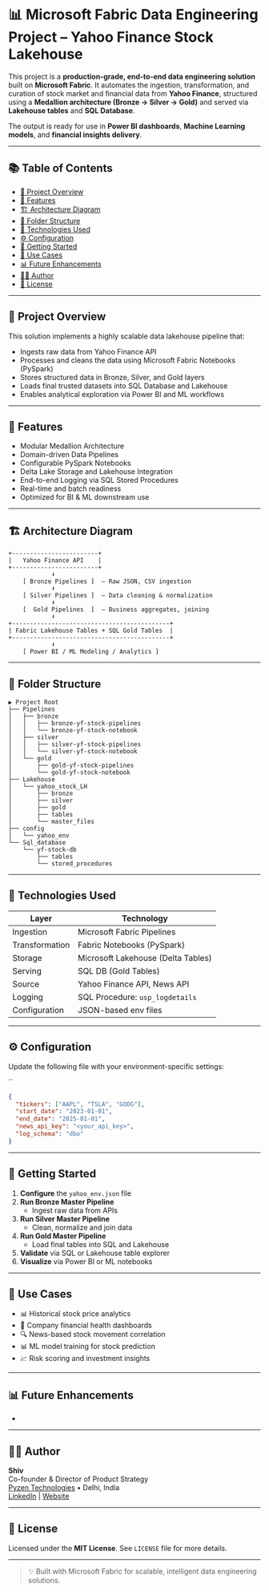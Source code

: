 # 📊 Microsoft Fabric Data Engineering Project – Yahoo Finance Stock Lakehouse

This project is a **production-grade, end-to-end data engineering solution** built on **Microsoft Fabric**. It automates the ingestion, transformation, and curation of stock market and financial data from **Yahoo Finance**, structured using a **Medallion architecture (Bronze → Silver → Gold)** and served via **Lakehouse tables** and **SQL Database**.

The output is ready for use in **Power BI dashboards**, **Machine Learning models**, and **financial insights delivery**.

---

## 📚 Table of Contents

- [🚀 Project Overview](#-project-overview)
- [🌟 Features](#-features)
- [🏗️ Architecture Diagram](#-architecture-diagram)
- [📁 Folder Structure](#-folder-structure)
- [🔧 Technologies Used](#-technologies-used)
- [⚙️ Configuration](#%EF%B8%8F-configuration)
- [🚦 Getting Started](#-getting-started)
- [🧠 Use Cases](#-use-cases)
- [📊 Future Enhancements](#-future-enhancements)
- [👨‍💼 Author](#-author)
- [📄 License](#-license)

---

## 🚀 Project Overview

This solution implements a highly scalable data lakehouse pipeline that:

- Ingests raw data from Yahoo Finance API
- Processes and cleans the data using Microsoft Fabric Notebooks (PySpark)
- Stores structured data in Bronze, Silver, and Gold layers
- Loads final trusted datasets into SQL Database and Lakehouse
- Enables analytical exploration via Power BI and ML workflows

---

## 🌟 Features

- Modular Medallion Architecture
- Domain-driven Data Pipelines
- Configurable PySpark Notebooks
- Delta Lake Storage and Lakehouse Integration
- End-to-end Logging via SQL Stored Procedures
- Real-time and batch readiness
- Optimized for BI & ML downstream use

---

## 🏗️ Architecture Diagram

```text
+------------------------+
|   Yahoo Finance API    |
+------------------------+
            ⬇
    [ Bronze Pipelines ]  — Raw JSON, CSV ingestion
            ⬇
    [ Silver Pipelines ]  — Data cleaning & normalization
            ⬇
    [  Gold Pipelines  ]  — Business aggregates, joining
            ⬇
+--------------------------------------------+
| Fabric Lakehouse Tables + SQL Gold Tables  |
+--------------------------------------------+
            ⬇
    [ Power BI / ML Modeling / Analytics ]
```

---

## 📁 Folder Structure

```text
▶ Project Root
├── Pipelines
│   ├── bronze
│   │   ├── bronze-yf-stock-pipelines
│   │   └── bronze-yf-stock-notebook
│   ├── silver
│   │   ├── silver-yf-stock-pipelines
│   │   └── silver-yf-stock-notebook
│   └── gold
│       ├── gold-yf-stock-pipelines
│       └── gold-yf-stock-notebook
├── Lakehouse
│   └── yahoo_stock_LH
│       ├── bronze
│       ├── silver
│       ├── gold
│       ├── tables
│       └── master_files
├── config
│   └── yahoo_env
└── Sql_database
    └── yf-stock-db
        ├── tables
        └── stored_procedures
```

---

## 🔧 Technologies Used

| Layer          | Technology                         |
| -------------- | ---------------------------------- |
| Ingestion      | Microsoft Fabric Pipelines         |
| Transformation | Fabric Notebooks (PySpark)         |
| Storage        | Microsoft Lakehouse (Delta Tables) |
| Serving        | SQL DB (Gold Tables)               |
| Source         | Yahoo Finance API, News API        |
| Logging        | SQL Procedure: `usp_logdetails`    |
| Configuration  | JSON-based env files               |

---

## ⚙️ Configuration

Update the following file with your environment-specific settings:

``

```json
{
  "tickers": ["AAPL", "TSLA", "GOOG"],
  "start_date": "2023-01-01",
  "end_date": "2025-01-01",
  "news_api_key": "<your_api_key>",
  "log_schema": "dbo"
}
```

---

## 🚦 Getting Started

1. **Configure** the `yahoo_env.json` file
2. **Run Bronze Master Pipeline**
   - Ingest raw data from APIs
3. **Run Silver Master Pipeline**
   - Clean, normalize and join data
4. **Run Gold Master Pipeline**
   - Load final tables into SQL and Lakehouse
5. **Validate** via SQL or Lakehouse table explorer
6. **Visualize** via Power BI or ML notebooks

---

## 🧠 Use Cases

- 📊 Historical stock price analytics
- 💼 Company financial health dashboards
- 🔍 News-based stock movement correlation
- 📊 ML model training for stock prediction
- 📈 Risk scoring and investment insights

---

## 📊 Future Enhancements

-

---

## 👨‍💼 Author

**Shiv**\
Co-founder & Director of Product Strategy\
[Pyzen Technologies](https://pyzentech.com) • Delhi, India\
[LinkedIn](https://www.linkedin.com) | [Website](https://pyzentech.com)

---

## 📄 License

Licensed under the **MIT License**. See `LICENSE` file for more details.

---

> ✨ Built with Microsoft Fabric for scalable, intelligent data engineering solutions.


